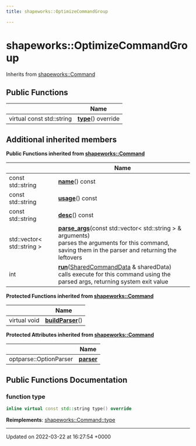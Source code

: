 ```yaml
---
title: shapeworks::OptimizeCommandGroup

---
```


# shapeworks::OptimizeCommandGroup





Inherits from [shapeworks::Command](../Classes/classshapeworks_1_1Command.md)

## Public Functions

|                | Name           |
| -------------- | -------------- |
| virtual const std::string | **[type](../Classes/classshapeworks_1_1OptimizeCommandGroup.md#function-type)**() override |

## Additional inherited members

**Public Functions inherited from [shapeworks::Command](../Classes/classshapeworks_1_1Command.md)**

|                | Name           |
| -------------- | -------------- |
| const std::string | **[name](../Classes/classshapeworks_1_1Command.md#function-name)**() const |
| const std::string | **[usage](../Classes/classshapeworks_1_1Command.md#function-usage)**() const |
| const std::string | **[desc](../Classes/classshapeworks_1_1Command.md#function-desc)**() const |
| std::vector< std::string > | **[parse_args](../Classes/classshapeworks_1_1Command.md#function-parse-args)**(const std::vector< std::string > & arguments)<br>parses the arguments for this command, saving them in the parser and returning the leftovers  |
| int | **[run](../Classes/classshapeworks_1_1Command.md#function-run)**([SharedCommandData](../Classes/structshapeworks_1_1SharedCommandData.md) & sharedData)<br>calls execute for this command using the parsed args, returning system exit value  |

**Protected Functions inherited from [shapeworks::Command](../Classes/classshapeworks_1_1Command.md)**

|                | Name           |
| -------------- | -------------- |
| virtual void | **[buildParser](../Classes/classshapeworks_1_1Command.md#function-buildparser)**() |

**Protected Attributes inherited from [shapeworks::Command](../Classes/classshapeworks_1_1Command.md)**

|                | Name           |
| -------------- | -------------- |
| optparse::OptionParser | **[parser](../Classes/classshapeworks_1_1Command.md#variable-parser)**  |


## Public Functions Documentation

### function type

```cpp
inline virtual const std::string type() override
```


**Reimplements**: [shapeworks::Command::type](../Classes/classshapeworks_1_1Command.md#function-type)


-------------------------------

Updated on 2022-03-22 at 16:27:54 +0000